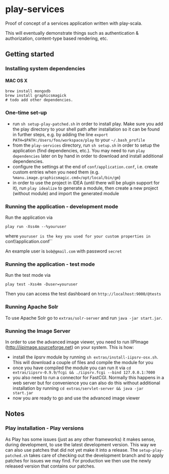 # play-services

Proof of concept of a services application written with play-scala.

This will eventually demonstrate things such as authentication & authorization, content-type based rendering, etc.

## Getting started

### Installing system dependencies

#### MAC OS X

    brew install mongodb
    brew install graphicsmagick
    # todo add other dependencies.


### One-time set-up

- run `sh setup-play-patched.sh` in order to install play. Make sure you add the play directory to your shell path after installation so it can be found in further steps, e.g. by adding the line `export PATH=$PATH:/Users/foo/workspace/play` to your `~/.bash_profile`
- from the `play-services` directory, run `sh setup.sh` in order to setup the application (find dependencies, etc.). You may need to run `play dependencies` later on by hand in order to download and install additional dependencies.
- configure the settings at the end of `conf/application.conf`, i.e. create custom entries when you need them (e.g. `%manu.image.graphicsmagic.cmd=/opt/local/bin/gm`)
- in order to use the project in IDEA (until there will be plugin support for it), run `play idealize` to generate a module, then create a new project (without module) and import the generated module

### Running the application - development mode

Run the application via

    play run -Xss4m --%youruser

where `youruser is the key you used for your custom properties in `conf/application.conf``

An example user is `bob@gmail.com` with password `secret`

### Running the application - test mode

Run the test mode via

    play test -Xss4m -Duser=youruser

Then you can access the test dashboard on `http://localhost:9000/@tests`

### Running Apache Solr

To use Apache Solr go to `extras/solr-server` and run `java -jar start.jar`.

### Running the Image Server

In order to use the advanced image viewer, you need to run IIPImage (http://iipimage.sourceforge.net) on your system.
This is how:
- install the iipsrv module by running `sh extras/install-iipsrv-osx.sh`. This will download a couple of files and compile the module for you
- once you have compiled the module you can run it via `cd extras/iipsrv-0.9.9/fcgi && ./iipsrv.fcgi --bind 127.0.0.1:7000`
- you also need to run a connector for FastCGI. Normally this happens in a web server but for convenience you can also do this without additional
installation by running `cd extras/servlet-server && java -jar start.jar`
- now you are ready to go and use the advanced image viewer

## Notes

### Play installation - Play versions

As Play has some issues (just as any other frameworks) it makes sense, during development, to use the latest development version.
This way we can also use patches that did not yet make it into a release. The `setup-play-patched.sh` takes care of checking out the development branch and to apply patches for issues we may find.
For production we then use the newly released version that contains our patches.